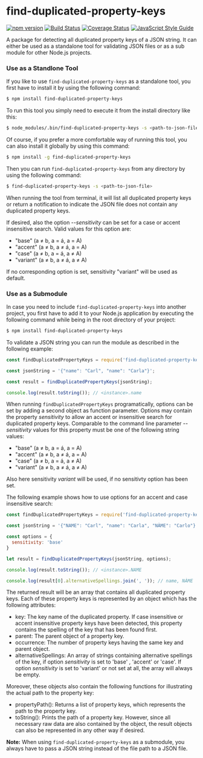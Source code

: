 # find-duplicated-property-keys

 [![npm version](https://badge.fury.io/js/find-duplicated-property-keys.svg)](https://badge.fury.io/js/find-duplicated-property-keys)
 [![Build Status](https://travis-ci.org/SebastianG77/find-duplicated-property-keys.svg?branch=master)](https://travis-ci.org/SebastianG77/find-duplicated-property-keys) 
 [![Coverage Status](https://coveralls.io/repos/github/SebastianG77/find-duplicated-property-keys/badge.svg?branch=master)](https://coveralls.io/github/SebastianG77/find-duplicated-property-keys?branch=master)
 [![JavaScript Style Guide](https://img.shields.io/badge/code_style-standard-brightgreen.svg)](https://standardjs.com)

A package for detecting all duplicated property keys of a JSON string. It can either be used as a standalone tool for validating JSON files or as a sub module for other Node.js projects.


### Use as a Standlone Tool

If you like to use `find-duplicated-property-keys` as a standalone tool, you first have to install it by using the following command:

```bash
$ npm install find-duplicated-property-keys
```

To run this tool you simply need to execute it from the install directory like this:

```bash
$ node_modules/.bin/find-duplicated-property-keys -s <path-to-json-file>
```

Of course, if you prefer a more comfortable way of running this tool, you can also install it globally by using this command:

```bash
$ npm install -g find-duplicated-property-keys
```

Then you can run `find-duplicated-property-keys` from any directory by using the following command:

```bash
$ find-duplicated-property-keys -s <path-to-json-file>
```

When running the tool from terminal, it will list all duplicated property keys or return a notification to indicate the JSON file does not contain any duplicated property keys.

If desired, also the option *--sensitivity* can be set for a case or accent insensitive search. Valid values for this option are:

* "base" (a ≠ b, a = á, a = A)
* "accent" (a ≠ b, a ≠ á, a = A)
* "case" (a ≠ b, a = á, a ≠ A)
* "variant" (a ≠ b, a ≠ á, a ≠ A)

If no corresponding option is set, sensitivity "variant" will be used as default.

### Use as a Submodule

In case you need to include `find-duplicated-property-keys` into another project, you first have to add it to your Node.js application by executing the following command while being in the root directory of your project:

```bash
$ npm install find-duplicated-property-keys
```

To validate a JSON string you can run the module as described in the following example:

```javascript
const findDuplicatedPropertyKeys = require('find-duplicated-property-keys');

const jsonString = '{"name": "Carl", "name": "Carla"}';

const result = findDuplicatedPropertyKeys(jsonString);

console.log(result.toString()); // <instance>.name
```

When running `findDuplicatedPropertyKeys` programatically, options can be set by adding a second object as function parameter. Options may contain the property *sensitivity* to allow an accent or insensitive search for duplicated property keys. Comparable to the command line parameter *--sensitivity* values for this property must be one of the following string values:

* "base" (a ≠ b, a = á, a = A)
* "accent" (a ≠ b, a ≠ á, a = A)
* "case" (a ≠ b, a = á, a ≠ A)
* "variant" (a ≠ b, a ≠ á, a ≠ A)

Also here sensitivity *variant* will be used, if no sensitivty option has been set.

The following example shows how to use options for an accent and case insensitive search: 

```javascript
const findDuplicatedPropertyKeys = require('find-duplicated-property-keys');

const jsonString = '{"NAME": "Carl", "name": "Carla", "NÀME": "Carlo"}';

const options = {
  sensitivity: 'base'
}

let result = findDuplicatedPropertyKeys(jsonString, options);

console.log(result.toString()); // <instance>.NAME

console.log(result[0].alternativeSpellings.join(', ')); // name, NÀME
```

The returned result will be an array that contains all duplicated property keys. Each of these property keys is represented by an object which has the following attributes:

- key: The key name of the duplicated property. If case insensitive or accent insensitive property keys have been detected, this property contains the spelling of the key that has been found first.
- parent: The parent object of a property key.
- occurrence: The number of property keys having the same key and parent object.
- alternativeSpellings: An array of strings containing alternative spellings of the key, if option *sensitivity* is set to 'base' , 'accent' or 'case'. If option *sensitivity* is set to 'variant' or not set at all, the array will always be empty.

Moreover, these objects also contain the following functions for illustrating the actual path to the property key:

- propertyPath(): Returns a list of property keys, which represents the path to the property key.
- toString(): Prints the path of a property key. However, since all necessary raw data are also contained by the object, the result objects can also be represented in any other way if desired.

**Note:** When using `find-duplicated-property-keys` as a submodule, you always have to pass a JSON string instead of the file path to a JSON file. 